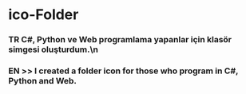 # ico-Folder
### TR C#, Python ve Web programlama yapanlar için klasör simgesi oluşturdum.\n
### EN >> I created a folder icon for those who program in C#, Python and Web.
